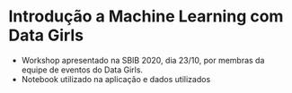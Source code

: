 # Introdução a Machine Learning com Data Girls

* Workshop apresentado na SBIB 2020, dia 23/10, por membras da equipe de eventos do Data Girls. 
* Notebook utilizado na aplicação e dados utilizados